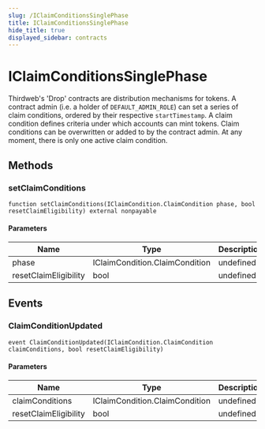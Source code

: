 ```yaml
---
slug: /IClaimConditionsSinglePhase
title: IClaimConditionsSinglePhase
hide_title: true
displayed_sidebar: contracts
---
```

# IClaimConditionsSinglePhase





Thirdweb&#39;s &#39;Drop&#39; contracts are distribution mechanisms for tokens.  A contract admin (i.e. a holder of `DEFAULT_ADMIN_ROLE`) can set a series of claim conditions,  ordered by their respective `startTimestamp`. A claim condition defines criteria under which  accounts can mint tokens. Claim conditions can be overwritten or added to by the contract admin.  At any moment, there is only one active claim condition.



## Methods

### setClaimConditions

```solidity
function setClaimConditions(IClaimCondition.ClaimCondition phase, bool resetClaimEligibility) external nonpayable
```





#### Parameters

| Name | Type | Description |
|---|---|---|
| phase | IClaimCondition.ClaimCondition | undefined |
| resetClaimEligibility | bool | undefined |



## Events

### ClaimConditionUpdated

```solidity
event ClaimConditionUpdated(IClaimCondition.ClaimCondition claimConditions, bool resetClaimEligibility)
```





#### Parameters

| Name | Type | Description |
|---|---|---|
| claimConditions  | IClaimCondition.ClaimCondition | undefined |
| resetClaimEligibility  | bool | undefined |


